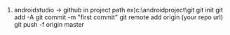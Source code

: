 1. androidstudio -> github
in project path ex)c:\androidproject\git 
git init
git add -A
git commit -m "first commit"
git remote add origin (your repo url)
git push -f origin master
